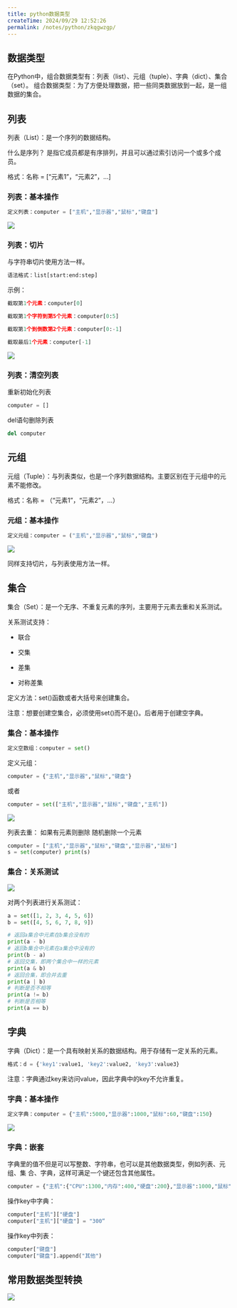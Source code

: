 ```yaml
---
title: python数据类型
createTime: 2024/09/29 12:52:26
permalink: /notes/python/zkqgwzgp/
---
```

## 数据类型



在Python中，组合数据类型有：列表（list）、元组（tuple）、字典（dict）、集合（set）。 组合数据类型：为了方便处理数据，把一些同类数据放到一起，是一组数据的集合。



## 列表



列表（List）：是一个序列的数据结构。

什么是序列？ 是指它成员都是有序排列，并且可以通过索引访问一个或多个成员。

格式：名称 = [“元素1”，“元素2”，...]



### 列表：基本操作
```python
定义列表：computer = ["主机","显示器","鼠标","键盘"]
```
![](/images/67512F8DA03040DC80BF7DFD842E942Cclipboard.png)

### 列表：切片

与字符串切片使用方法一样。 
```python
语法格式：list[start:end:step]
```


示例： 
```python
截取第1个元素：computer[0] 

截取第1个字符到第5个元素：computer[0:5] 

截取第1个到倒数第2个元素：computer[0:-1] 

截取最后1个元素：computer[-1]
```
![](/images/4C3F05114AE448C495A0AF898867E190clipboard.png)

### 列表：清空列表

重新初始化列表 
```python
computer = [] 
```
del语句删除列表 
```python
del computer
```


## 元组



元组（Tuple）：与列表类似，也是一个序列数据结构。主要区别在于元组中的元素不能修改。

格式：名称 = （“元素1”，“元素2”，...）



### 元组：基本操作
```python
定义元组：computer = ("主机","显示器","鼠标","键盘")
```
![](/images/53FFB8537A3249FA9DB514E8D0872EE5clipboard.png)

同样支持切片，与列表使用方法一样。



## 集合



集合（Set）：是一个无序、不重复元素的序列，主要用于元素去重和关系测试。

关系测试支持： 

- 联合 

- 交集 

- 差集

- 对称差集

定义方法：set()函数或者大括号来创建集合。 

注意：想要创建空集合，必须使用set()而不是{}。后者用于创建空字典。



### 集合：基本操作
```python
定义空数组：computer = set() 
```
定义元组： 
```python
computer = {"主机","显示器","鼠标","键盘"} 
```
或者 
```python
computer = set(["主机","显示器","鼠标","键盘","主机"])
```
![](/images/FC44858638A944BE9A1835C26632E00Fclipboard.png)

列表去重： 如果有元素则删除 随机删除一个元素
```python
computer = ["主机","显示器","鼠标","键盘","显示器","鼠标"] 
s = set(computer) print(s)
```


### 集合：关系测试

![](/images/9C41AD031E164747AE8CDF48265FB4EEclipboard.png)

对两个列表进行关系测试： 
```python
a = set([1, 2, 3, 4, 5, 6]) 
b = set([4, 5, 6, 7, 8, 9])

# 返回a集合中元素在b集合没有的 
print(a - b) 
# 返回b集合中元素在a集合中没有的 
print(b - a) 
# 返回交集，即两个集合中一样的元素 
print(a & b) 
# 返回合集，即合并去重 
print(a | b) 
# 判断是否不相等 
print(a != b) 
# 判断是否相等 
print(a == b)
```



## 字典



字典（Dict）：是一个具有映射关系的数据结构。用于存储有一定关系的元素。
```python
格式：d = {'key1':value1, 'key2':value2, 'key3':value3}
```
注意：字典通过key来访问value，因此字典中的key不允许重复。



### 字典：基本操作
```python
定义字典：computer = {"主机":5000,"显示器":1000,"鼠标":60,"键盘":150}
```
![](/images/F07AC8F598934E8992FBE1BE23A9456Dclipboard.png)



### 字典：嵌套

字典里的值不但是可以写整数、字符串，也可以是其他数据类型，例如列表、元组、集 合、字典，这样可满足一个键还包含其他属性。


```python
computer = {"主机":{"CPU":1300,"内存":400,"硬盘":200},"显示器":1000,"鼠标":60,"键 盘":["机械键盘","薄膜键盘"]}
```


操作key中字典： 
```python
computer["主机"]["硬盘"] 
computer["主机"]["硬盘"] = "300“ 
```
操作key中列表： 
```python
computer["键盘"] 
computer["键盘"].append("其他")
```


## 常用数据类型转换

![](/images/1ADBEB80091D4D5BB325B08B307C7358clipboard.png)

